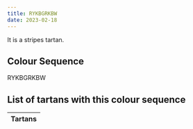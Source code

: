```yaml
---
title: RYKBGRKBW
date: 2023-02-18
---
```

<no value>

It is a <no value> stripes tartan.


## Colour Sequence
RYKBGRKBW

## List of tartans with this colour sequence

| Tartans |
|---------------|
